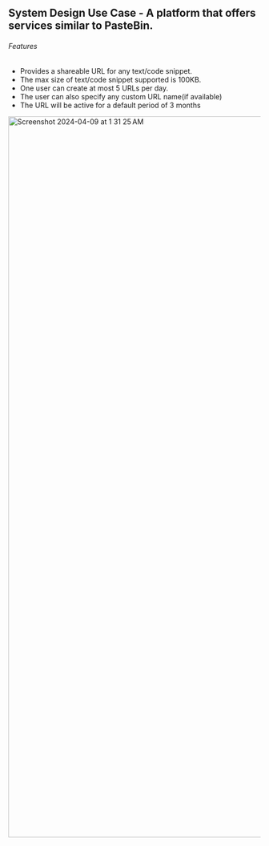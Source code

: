 ## System Design Use Case - A platform that offers services similar to PasteBin.

###### Features

- Provides a shareable URL for any text/code snippet.
- The max size of text/code snippet supported is 100KB.
- One user can create at most 5 URLs per day.
- The user can also specify any custom URL name(if available)
- The URL will be active for a default period of 3 months
  
<img width="1440" alt="Screenshot 2024-04-09 at 1 31 25 AM" src="https://github.com/aryamasinha/QuickShare/assets/31723792/cd844143-8530-4821-bb70-549589c18250">
